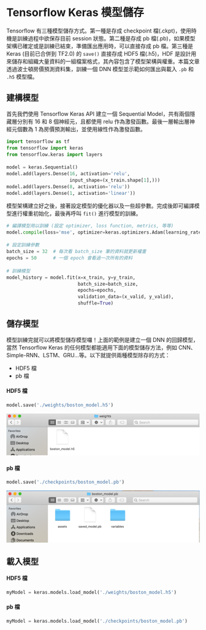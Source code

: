 # Tensorflow Keras 模型儲存
Tensorflow 有三種模型儲存方式。第一種是存成 checkpoint 檔(.ckpt)，使用時機是訓練過程中欲保存目前 session 狀態。第二種是存成 pb 檔(.pb)，如果模型架構已確定或是訓練已結束，準備匯出應用時，可以直接存成 pb 檔。第三種是 Keras (目前已合併到 TF2.0) 的 `save()` 直接存成 HDF5 檔(.h5)，HDF 是設計用來儲存和組織大量資料的一組檔案格式，其內容包含了模型架構與權重。本篇文章透過波士頓房價預測資料集，訓練一個 DNN 模型並示範如何匯出與載入 `.pb` 和 `.h5` 模型檔。


## 建構模型
首先我們使用 Tensorflow Keras API 建立一個 Sequential Model，共有兩個隱藏層分別有 16 和 8 個神經元，且都使用 relu 作為激發函數。最後一層輸出層神經元個數為 1 為房價預測輸出，並使用線性作為激發函數。

```py
import tensorflow as tf
from tensorflow import keras
from tensorflow.keras import layers

model = keras.Sequential()
model.add(layers.Dense(16, activation='relu',
                       input_shape=(x_train.shape[1],)))
model.add(layers.Dense(8, activation='relu'))
model.add(layers.Dense(1, activation='linear'))
```

模型架構建立好之後，接著設定模型的優化器以及一些超參數。完成後即可編譯模型進行權重初始化，最後再呼叫 `fit()` 進行模型的訓練。


```py
# 編譯模型用以訓練 (設定 optimizer, loss function, metrics, 等等)
model.compile(loss='mse', optimizer=keras.optimizers.Adam(learning_rate=0.05))

# 設定訓練參數
batch_size = 32  # 每次看 batch_size 筆的資料就更新權重
epochs = 50      # 一個 epoch 會看過一次所有的資料

# 訓練模型
model_history = model.fit(x=x_train, y=y_train,
                          batch_size=batch_size,
                          epochs=epochs,
                          validation_data=(x_valid, y_valid),
                          shuffle=True)
```

## 儲存模型
模型訓練完就可以將模型儲存模型囉！上面的範例是建立一個 DNN 的回歸模型，當然 Tensorflow Keras 的任何模型都能適用下面的模型儲存方法，例如 CNN、Simple-RNN、LSTM、GRU...等。以下就提供兩種模型除存的方式：
- HDF5 檔
- pb 檔

#### HDF5 檔
```py
model.save('./weights/boston_model.h5') 
```

![](./screenshot/img02.png)

#### pb 檔
```py
model.save('./checkpoints/boston_model.pb')
```

![](./screenshot/img01.png)

## 載入模型
#### HDF5 檔
```py
myModel = keras.models.load_model('./weights/boston_model.h5')
```

#### pb 檔
```py
myModel = keras.models.load_model('./checkpoints/boston_model.pb')
```

